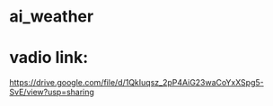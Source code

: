 # ai_weather

# vadio link:
  https://drive.google.com/file/d/1QkIuqsz_2pP4AiG23waCoYxXSpg5-SvE/view?usp=sharing
